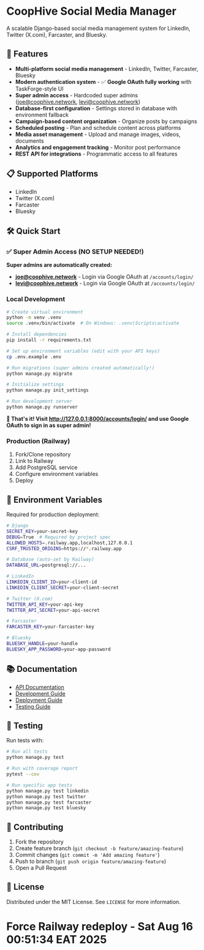 # CoopHive Social Media Manager

A scalable Django-based social media management system for LinkedIn, Twitter (X.com), Farcaster, and Bluesky.

## 🚀 Features

- **Multi-platform social media management** - LinkedIn, Twitter, Farcaster, Bluesky
- **Modern authentication system** - ✅ **Google OAuth fully working** with TaskForge-style UI
- **Super admin access** - Hardcoded super admins (joe@coophive.network, levi@coophive.network)
- **Database-first configuration** - Settings stored in database with environment fallback
- **Campaign-based content organization** - Organize posts by campaigns
- **Scheduled posting** - Plan and schedule content across platforms
- **Media asset management** - Upload and manage images, videos, documents
- **Analytics and engagement tracking** - Monitor post performance
- **REST API for integrations** - Programmatic access to all features

## 📋 Supported Platforms

- LinkedIn
- Twitter (X.com)
- Farcaster
- Bluesky

## 🛠️ Quick Start

### ✅ Super Admin Access (NO SETUP NEEDED!)
**Super admins are automatically created:**
- **joe@coophive.network** - Login via Google OAuth at `/accounts/login/`
- **levi@coophive.network** - Login via Google OAuth at `/accounts/login/`

### Local Development
```bash
# Create virtual environment
python -m venv .venv
source .venv/bin/activate  # On Windows: .venv\Scripts\activate

# Install dependencies
pip install -r requirements.txt

# Set up environment variables (edit with your API keys)
cp .env.example .env  

# Run migrations (super admins created automatically!)
python manage.py migrate

# Initialize settings
python manage.py init_settings

# Run development server
python manage.py runserver
```

**🎉 That's it! Visit http://127.0.0.1:8000/accounts/login/ and use Google OAuth to sign in as super admin!**

### Production (Railway)
1. Fork/Clone repository
2. Link to Railway
3. Add PostgreSQL service
4. Configure environment variables
5. Deploy

## 🔐 Environment Variables

Required for production deployment:

```bash
# Django
SECRET_KEY=your-secret-key
DEBUG=True  # Required by project spec
ALLOWED_HOSTS=.railway.app,localhost,127.0.0.1
CSRF_TRUSTED_ORIGINS=https://*.railway.app

# Database (auto-set by Railway)
DATABASE_URL=postgresql://...

# LinkedIn
LINKEDIN_CLIENT_ID=your-client-id
LINKEDIN_CLIENT_SECRET=your-client-secret

# Twitter (X.com)
TWITTER_API_KEY=your-api-key
TWITTER_API_SECRET=your-api-secret

# Farcaster
FARCASTER_KEY=your-farcaster-key

# Bluesky
BLUESKY_HANDLE=your-handle
BLUESKY_APP_PASSWORD=your-app-password
```

## 📚 Documentation

- [API Documentation](docs/api.md)
- [Development Guide](docs/development.md)
- [Deployment Guide](docs/deployment.md)
- [Testing Guide](docs/testing.md)

## 🧪 Testing

Run tests with:
```bash
# Run all tests
python manage.py test

# Run with coverage report
pytest --cov

# Run specific app tests
python manage.py test linkedin
python manage.py test twitter
python manage.py test farcaster
python manage.py test bluesky
```

## 🤝 Contributing

1. Fork the repository
2. Create feature branch (`git checkout -b feature/amazing-feature`)
3. Commit changes (`git commit -m 'Add amazing feature'`)
4. Push to branch (`git push origin feature/amazing-feature`)
5. Open a Pull Request

## 📄 License

Distributed under the MIT License. See `LICENSE` for more information.
# Force Railway redeploy - Sat Aug 16 00:51:34 EAT 2025
